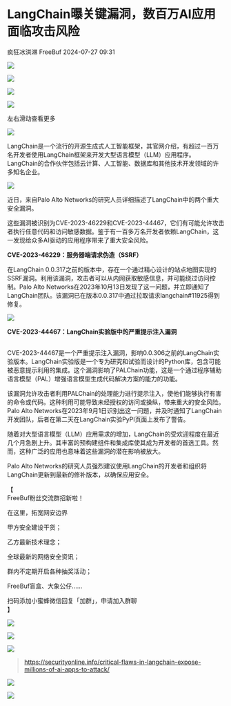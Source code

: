 #  LangChain曝关键漏洞，数百万AI应用面临攻击风险   
疯狂冰淇淋  FreeBuf   2024-07-27 09:31  
  
![](https://mmbiz.qpic.cn/mmbiz_gif/qq5rfBadR38jUokdlWSNlAjmEsO1rzv3srXShFRuTKBGDwkj4gvYy34iajd6zQiaKl77Wsy9mjC0xBCRg0YgDIWg/640?wx_fmt=gif "")  
  
  
![](https://mmbiz.qpic.cn/mmbiz_jpg/qq5rfBadR387cLQibZp3odAXgtYrY1vVCr4tJlnJSJk3Lkf0ZXbnCN5JmYkNAH6j8PEQdbPRUEqGscrnSfiaplgw/640?wx_fmt=jpeg&from=appmsg "")  
  
![](https://mmbiz.qpic.cn/mmbiz_jpg/qq5rfBadR387cLQibZp3odAXgtYrY1vVC3Oiatycl0Iic5RY0dcWgWibPiaCH8l4Nm7VexTSQtwSc8WJt9vP12tGrjw/640?wx_fmt=jpeg&from=appmsg "")  
  
![](https://mmbiz.qpic.cn/mmbiz_svg/0pygn8iaZdEfON2XFbCe9JRBCdyJgMBiaBopViazJ5xX2zialNSuzEHlS6uKX07UQkzd340dRPG6BnIPKctVRLAkCp3xaNu1S2l6/640?wx_fmt=svg&from=appmsg "")  
  
左右滑动查看更多  
  
![](https://mmbiz.qpic.cn/mmbiz_svg/0pygn8iaZdEfON2XFbCe9JRBCdyJgMBiaBopViazJ5xX2zialNSuzEHlS6uKX07UQkzd340dRPG6BnIPKctVRLAkCp3xaNu1S2l6/640?wx_fmt=svg&from=appmsg "")  
  
  
  
LangChain是一个流行的开源生成式人工智能框架，其官网介绍，有超过一百万名开发者使用LangChain框架来开发大型语言模型（LLM）应用程序。LangChain的合作伙伴包括云计算、人工智能、数据库和其他技术开发领域的许多知名企业。  
  
  
![](https://mmbiz.qpic.cn/mmbiz_png/qq5rfBadR387cLQibZp3odAXgtYrY1vVCffFySLVqMSGSibhwmgDgd7X0iaZU0MZSNjCeNicmuwe6vV0aTnKOt7v7g/640?wx_fmt=png&from=appmsg "")  
  
  
近日，来自Palo Alto Networks的研究人员详细描述了LangChain中的两个重大安全漏洞。  
  
  
这些漏洞被识别为CVE-2023-46229和CVE-2023-44467，它们有可能允许攻击者执行任意代码和访问敏感数据。鉴于有一百多万名开发者依赖LangChain，这一发现给众多AI驱动的应用程序带来了重大安全风险。  
  
  
**CVE-2023-46229：服务器端请求伪造（SSRF）**  
  
  
  
在LangChain 0.0.317之前的版本中，存在一个通过精心设计的站点地图实现的SSRF漏洞。利用该漏洞，攻击者可以从内网获取敏感信息，并可能绕过访问控制。Palo Alto Networks在2023年10月13日发现了这一问题，并立即通知了LangChain团队。该漏洞已在版本0.0.317中通过拉取请求langchain#11925得到修复。  
  
  
![](https://mmbiz.qpic.cn/mmbiz_png/qq5rfBadR387cLQibZp3odAXgtYrY1vVCt3bpKhL0nN0YMCx3cRofg1XG14YH8fQabTznXIdsNl9xF5BWekcHNg/640?wx_fmt=png&from=appmsg "")  
  
  
**CVE-2023-44467：LangChain实验版中的严重提示注入漏洞**  
  
  
##   
  
CVE-2023-44467是一个严重提示注入漏洞，影响0.0.306之前的LangChain实验版本。LangChain实验版是一个专为研究和试验而设计的Python库，包含可能被恶意提示利用的集成。这个漏洞影响了PALChain功能，这是一个通过程序辅助语言模型（PAL）增强语言模型生成代码解决方案的能力的功能。  
  
  
该漏洞允许攻击者利用PALChain的处理能力进行提示注入，使他们能够执行有害的命令或代码。这种利用可能导致未经授权的访问或操纵，带来重大的安全风险。Palo Alto Networks在2023年9月1日识别出这一问题，并及时通知了LangChain开发团队，后者在第二天在LangChain实验PyPI页面上发布了警告。  
  
  
随着对大型语言模型（LLM）应用需求的增加，LangChain的受欢迎程度在最近几个月急剧上升。其丰富的预构建组件和集成库使其成为开发者的首选工具。然而，这种广泛的应用也意味着这些漏洞的潜在影响被放大。  
  
  
Palo Alto Networks的研究人员强烈建议使用LangChain的开发者和组织将LangChain更新到最新的修补版本，以确保应用安全。  
  
  
【  
FreeBuf粉丝交流群招新啦！  
  
在这里，拓宽网安边界  
  
甲方安全建设干货；  
  
乙方最新技术理念；  
  
全球最新的网络安全资讯；  
  
群内不定期开启各种抽奖活动；  
  
FreeBuf盲盒、大象公仔......  
  
扫码添加小蜜蜂微信回复「加群」，申请加入群聊  
】  
  
![](https://mmbiz.qpic.cn/mmbiz_jpg/qq5rfBadR3ich6ibqlfxbwaJlDyErKpzvETedBHPS9tGHfSKMCEZcuGq1U1mylY7pCEvJD9w60pWp7NzDjmM2BlQ/640?wx_fmt=other&wxfrom=5&wx_lazy=1&wx_co=1&tp=webp "")  
  
  
![](https://mmbiz.qpic.cn/mmbiz_png/oQ6bDiaGhdyodyXHMOVT6w8DobNKYuiaE7OzFMbpar0icHmzxjMvI2ACxFql4Wbu2CfOZeadq1WicJbib6FqTyxEx6Q/640?wx_fmt=other&wxfrom=5&wx_lazy=1&wx_co=1&tp=webp "")  
  
![](https://mmbiz.qpic.cn/mmbiz_png/qq5rfBadR3icEEJemUSFlfufMicpZeRJZJ61icYlLmBLDpdYEZ7nIzpGovpHjtxITB6ibiaC3R5hoibVkQsVLQfdK57w/640?wx_fmt=other&wxfrom=5&wx_lazy=1&wx_co=1&tp=webp "")  
> https://securityonline.info/critical-flaws-in-langchain-expose-millions-of-ai-apps-to-attack/  
  
  
![](https://mmbiz.qpic.cn/mmbiz_png/qq5rfBadR3icEEJemUSFlfufMicpZeRJZJ7JfyOicficFrgrD4BHnIMtgCpBbsSUBsQ0N7pHC7YpU8BrZWWwMMghoQ/640?wx_fmt=other&wxfrom=5&wx_lazy=1&wx_co=1&tp=webp "")  
  
[](http://mp.weixin.qq.com/s?__biz=Mzg2MTAwNzg1Ng==&mid=2247494632&idx=1&sn=39d15121b9d4a665a970768a9b377194&chksm=ce1f1177f9689861d973b98e71492ef76d1894ad7e593b40c27fbdbee4417d4d1a1c24b36621&scene=21#wechat_redirect)  
  
[](http://mp.weixin.qq.com/s?__biz=Mzg2MTAwNzg1Ng==&mid=2247494601&idx=1&sn=d02355354ca064cfe25a770b4a650dc8&chksm=ce1f1156f9689840013d9eee16215311ff387b3a0f68cec30ee999a7a00875056790b11052d9&scene=21#wechat_redirect)  
  
[](https://mp.weixin.qq.com/s?__biz=MjM5NjA0NjgyMA==&mid=2651253272&idx=1&sn=82468d927062b7427e3ca8a912cb2dc7&scene=21#wechat_redirect)  
  
![](https://mmbiz.qpic.cn/mmbiz_gif/qq5rfBadR3icF8RMnJbsqatMibR6OicVrUDaz0fyxNtBDpPlLfibJZILzHQcwaKkb4ia57xAShIJfQ54HjOG1oPXBew/640?wx_fmt=gif&wxfrom=5&wx_lazy=1&tp=webp "")  
  
